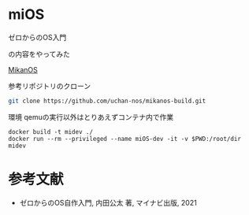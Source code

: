 # miOS

ゼロからのOS入門

の内容をやってみた

[MikanOS](https://github.com/uchan-nos/mikanos-build.git)

参考リポジトリのクローン
```sh
git clone https://github.com/uchan-nos/mikanos-build.git
```

環境
qemuの実行以外はとりあえずコンテナ内で作業
```
docker build -t midev ./
docker run --rm --privileged --name miOS-dev -it -v $PWD:/root/dir midev 
```



# 参考文献
- ゼロからのOS自作入門, 内田公太 著, マイナビ出版, 2021